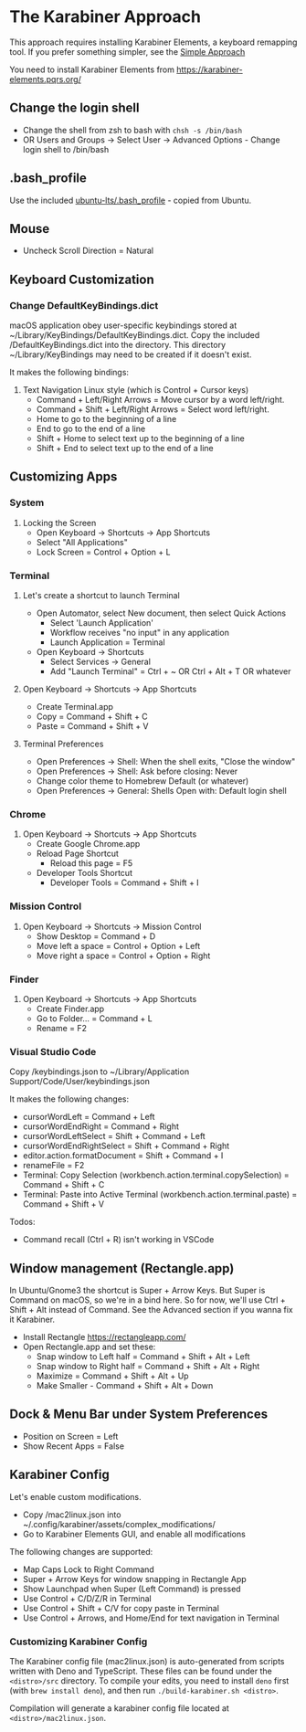 # The Karabiner Approach

This approach requires installing Karabiner Elements, a keyboard remapping tool.
If you prefer something simpler, see the [Simple Approach](Simple.md)

You need to install Karabiner Elements from https://karabiner-elements.pqrs.org/

## Change the login shell

- Change the shell from zsh to bash with `chsh -s /bin/bash`
- OR Users and Groups -> Select User -> Advanced Options - Change login shell to /bin/bash

## .bash_profile

Use the included [ubuntu-lts/.bash_profile](ubuntu-lts/.bash_profile) - copied from Ubuntu.

## Mouse

- Uncheck Scroll Direction = Natural

## Keyboard Customization

### Change DefaultKeyBindings.dict

macOS application obey user-specific keybindings stored at ~/Library/KeyBindings/DefaultKeyBindings.dict.
Copy the included <distro>/DefaultKeyBindings.dict into the directory. This directory ~/Library/KeyBindings may need to be created if it doesn't exist.

It makes the following bindings:

1. Text Navigation Linux style (which is Control + Cursor keys)
   - Command + Left/Right Arrows = Move cursor by a word left/right.
   - Command + Shift + Left/Right Arrows = Select word left/right.
   - Home to go to the beginning of a line
   - End to go to the end of a line
   - Shift + Home to select text up to the beginning of a line
   - Shift + End to select text up to the end of a line

## Customizing Apps

### System

1. Locking the Screen
   - Open Keyboard -> Shortcuts -> App Shortcuts
   - Select "All Applications"
   - Lock Screen = Control + Option + L

### Terminal

1. Let's create a shortcut to launch Terminal

   - Open Automator, select New document, then select Quick Actions
     - Select 'Launch Application'
     - Workflow receives "no input" in any application
     - Launch Application = Terminal
   - Open Keyboard -> Shortcuts
     - Select Services -> General
     - Add "Launch Terminal" = Ctrl + ~ OR Ctrl + Alt + T OR whatever

2. Open Keyboard -> Shortcuts -> App Shortcuts

   - Create Terminal.app
   - Copy = Command + Shift + C
   - Paste = Command + Shift + V

3. Terminal Preferences
   - Open Preferences -> Shell: When the shell exits, "Close the window"
   - Open Preferences -> Shell: Ask before closing: Never
   - Change color theme to Homebrew Default (or whatever)
   - Open Preferences -> General: Shells Open with: Default login shell

### Chrome

1. Open Keyboard -> Shortcuts -> App Shortcuts
   - Create Google Chrome.app
   - Reload Page Shortcut
     - Reload this page = F5
   - Developer Tools Shortcut
     - Developer Tools = Command + Shift + I

### Mission Control

1. Open Keyboard -> Shortcuts -> Mission Control
   - Show Desktop = Command + D
   - Move left a space = Control + Option + Left
   - Move right a space = Control + Option + Right

### Finder

1. Open Keyboard -> Shortcuts -> App Shortcuts
   - Create Finder.app
   - Go to Folder... = Command + L
   - Rename = F2

### Visual Studio Code

Copy <distro>/keybindings.json to ~/Library/Application Support/Code/User/keybindings.json

It makes the following changes:
- cursorWordLeft = Command + Left
- cursorWordEndRight = Command + Right
- cursorWordLeftSelect = Shift + Command + Left
- cursorWordEndRightSelect = Shift + Command + Right
- editor.action.formatDocument = Shift + Command + I
- renameFile = F2
- Terminal: Copy Selection (workbench.action.terminal.copySelection) = Command + Shift + C
- Terminal: Paste into Active Terminal (workbench.action.terminal.paste) = Command + Shift + V

Todos:
- Command recall (Ctrl + R) isn't working in VSCode

## Window management (Rectangle.app)

In Ubuntu/Gnome3 the shortcut is Super + Arrow Keys. But Super is Command on macOS, so we're in a bind here.
So for now, we'll use Ctrl + Shift + Alt instead of Command. See the Advanced section if you wanna fix it Karabiner.

- Install Rectangle https://rectangleapp.com/
- Open Rectangle.app and set these:
  - Snap window to Left half = Command + Shift + Alt + Left
  - Snap window to Right half = Command + Shift + Alt + Right
  - Maximize = Command + Shift + Alt + Up
  - Make Smaller - Command + Shift + Alt + Down

## Dock & Menu Bar under System Preferences

- Position on Screen = Left
- Show Recent Apps = False

## Karabiner Config

Let's enable custom modifications.

- Copy <distro>/mac2linux.json into ~/.config/karabiner/assets/complex_modifications/
- Go to Karabiner Elements GUI, and enable all modifications

The following changes are supported:

- Map Caps Lock to Right Command
- Super + Arrow Keys for window snapping in Rectangle App
- Show Launchpad when Super (Left Command) is pressed
- Use Control + C/D/Z/R in Terminal
- Use Control + Shift + C/V for copy paste in Terminal
- Use Control + Arrows, and Home/End for text navigation in Terminal

### Customizing Karabiner Config

The Karabiner config file (mac2linux.json) is auto-generated from scripts written with Deno and TypeScript. These files can be found under the `<distro>/src` directory.
To compile your edits, you need to install `deno` first (with `brew install deno`), and then run `./build-karabiner.sh <distro>`.

Compilation will generate a karabiner config file located at `<distro>/mac2linux.json`.
